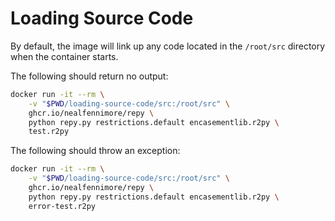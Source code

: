 # Loading Source Code

By default, the image will link up any code located in the `/root/src` directory when the container starts.

The following should return no output:
```sh
docker run -it --rm \
    -v "$PWD/loading-source-code/src:/root/src" \
    ghcr.io/nealfennimore/repy \
    python repy.py restrictions.default encasementlib.r2py \
    test.r2py
```

The following should throw an exception:
```sh
docker run -it --rm \
    -v "$PWD/loading-source-code/src:/root/src" \
    ghcr.io/nealfennimore/repy \
    python repy.py restrictions.default encasementlib.r2py \
    error-test.r2py
```